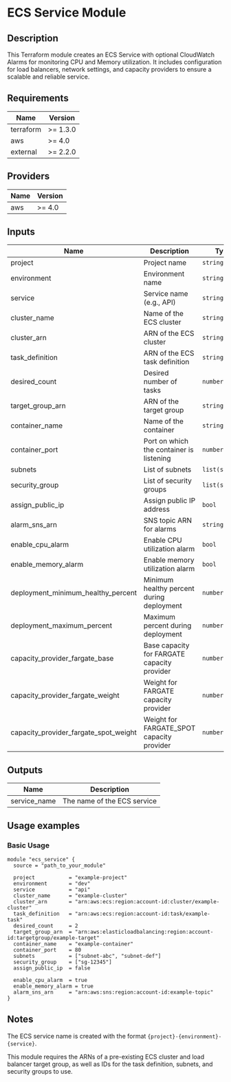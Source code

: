 # ECS Service Module

## Description

This Terraform module creates an ECS Service with optional CloudWatch Alarms for monitoring CPU and Memory utilization. It includes configuration for load balancers, network settings, and capacity providers to ensure a scalable and reliable service.

## Requirements

| Name      | Version  |
|-----------|----------|
| terraform | >= 1.3.0 |
| aws       | >= 4.0   |
| external  | >= 2.2.0 |

## Providers

| Name | Version |
|------|---------|
| aws  | >= 4.0  |

## Inputs

| Name                                 | Description                                       | Type           | Default | Required |
|--------------------------------------|---------------------------------------------------|----------------|---------|:--------:|
| project                              | Project name                                      | `string`       | `-`     | yes      |
| environment                          | Environment name                                  | `string`       | `-`     | yes      |
| service                              | Service name (e.g., API)                          | `string`       | `-`     | yes      |
| cluster_name                         | Name of the ECS cluster                           | `string`       | `-`     | yes      |
| cluster_arn                          | ARN of the ECS cluster                            | `string`       | `-`     | yes      |
| task_definition                      | ARN of the ECS task definition                    | `string`       | `-`     | yes      |
| desired_count                        | Desired number of tasks                           | `number`       | `-`     | yes      |
| target_group_arn                     | ARN of the target group                           | `string`       | `-`     | yes      |
| container_name                       | Name of the container                             | `string`       | `-`     | yes      |
| container_port                       | Port on which the container is listening          | `number`       | `-`     | yes      |
| subnets                              | List of subnets                                   | `list(string)` | `-`     | yes      |
| security_group                       | List of security groups                           | `list(string)` | `-`     | yes      |
| assign_public_ip                     | Assign public IP address                          | `bool`         | `false` | no       |
| alarm_sns_arn                        | SNS topic ARN for alarms                          | `string`       | `""`    | no       |
| enable_cpu_alarm                     | Enable CPU utilization alarm                      | `bool`         | `false` | no       |
| enable_memory_alarm                  | Enable memory utilization alarm                   | `bool`         | `false` | no       |
| deployment_minimum_healthy_percent   | Minimum healthy percent during deployment         | `number`       | `100`   | no       |
| deployment_maximum_percent           | Maximum percent during deployment                 | `number`       | `200`   | no       |
| capacity_provider_fargate_base       | Base capacity for FARGATE capacity provider       | `number`       | `1`     | no       |
| capacity_provider_fargate_weight     | Weight for FARGATE capacity provider              | `number`       | `1`     | no       |
| capacity_provider_fargate_spot_weight| Weight for FARGATE_SPOT capacity provider         | `number`       | `0`     | no       |

## Outputs

| Name         | Description                   |
|--------------|-------------------------------|
| service_name | The name of the ECS service   |

## Usage examples

### Basic Usage

```hcl
module "ecs_service" {
  source = "path_to_your_module"

  project           = "example-project"
  environment       = "dev"
  service           = "api"
  cluster_name      = "example-cluster"
  cluster_arn       = "arn:aws:ecs:region:account-id:cluster/example-cluster"
  task_definition   = "arn:aws:ecs:region:account-id:task/example-task"
  desired_count     = 2
  target_group_arn  = "arn:aws:elasticloadbalancing:region:account-id:targetgroup/example-target"
  container_name    = "example-container"
  container_port    = 80
  subnets           = ["subnet-abc", "subnet-def"]
  security_group    = ["sg-12345"]
  assign_public_ip  = false

  enable_cpu_alarm  = true
  enable_memory_alarm = true
  alarm_sns_arn     = "arn:aws:sns:region:account-id:example-topic"
}
```

## Notes

The ECS service name is created with the format `{project}-{environment}-{service}`.

This module requires the ARNs of a pre-existing ECS cluster and load balancer target group, as well as IDs for the task definition, subnets, and security groups to use.

